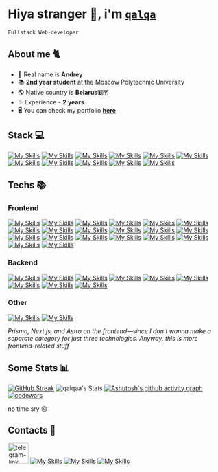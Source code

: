# Hiya stranger 👋, i'm [`qalqa`](https://qalqa-portfolio.vercel.app/)

`Fullstack Web-developer`

## About me 🐈

- 👀 Real name is **Andrey**
- 📚 **2nd year student** at the Moscow Polytechnic University
- 🌎 Native country is **Belarus🇧🇾**
- ✨ Experience - **2 years**
- 🖥️ You can check my portfolio [**here**](https://qalqa-portfolio.vercel.app/)

## Stack 💻

[![My Skills](https://skillicons.dev/icons?i=ts)](https://skillicons.dev)
[![My Skills](https://skillicons.dev/icons?i=react)](https://skillicons.dev)
[![My Skills](https://skillicons.dev/icons?i=redux)](https://skillicons.dev)
[![My Skills](https://skillicons.dev/icons?i=next)](https://skillicons.dev)
[![My Skills](https://skillicons.dev/icons?i=prisma)](https://skillicons.dev)
[![My Skills](https://skillicons.dev/icons?i=tailwind)](https://skillicons.dev)
[![My Skills](https://skillicons.dev/icons?i=vite)](https://skillicons.dev)
[![My Skills](https://skillicons.dev/icons?i=vitest)](https://skillicons.dev)
[![My Skills](https://skillicons.dev/icons?i=django)](https://skillicons.dev)
[![My Skills](https://skillicons.dev/icons?i=redis)](https://skillicons.dev)
[![My Skills](https://skillicons.dev/icons?i=docker)](https://skillicons.dev)

## Techs 📚

### Frontend

[![My Skills](https://skillicons.dev/icons?i=html)](https://skillicons.dev)
[![My Skills](https://skillicons.dev/icons?i=css)](https://skillicons.dev)
[![My Skills](https://skillicons.dev/icons?i=sass)](https://skillicons.dev)
[![My Skills](https://skillicons.dev/icons?i=js)](https://skillicons.dev)
[![My Skills](https://skillicons.dev/icons?i=ts)](https://skillicons.dev)
[![My Skills](https://skillicons.dev/icons?i=react)](https://skillicons.dev)
[![My Skills](https://skillicons.dev/icons?i=prisma)](https://skillicons.dev)
[![My Skills](https://skillicons.dev/icons?i=redux)](https://skillicons.dev)
[![My Skills](https://skillicons.dev/icons?i=next)](https://skillicons.dev)
[![My Skills](https://skillicons.dev/icons?i=vue)](https://skillicons.dev)
[![My Skills](https://skillicons.dev/icons?i=pinia)](https://skillicons.dev)
[![My Skills](https://skillicons.dev/icons?i=angular)](https://skillicons.dev)
[![My Skills](https://skillicons.dev/icons?i=astro)](https://skillicons.dev)
[![My Skills](https://skillicons.dev/icons?i=tailwind)](https://skillicons.dev)
[![My Skills](https://skillicons.dev/icons?i=pnpm)](https://skillicons.dev)
[![My Skills](https://skillicons.dev/icons?i=yarn)](https://skillicons.dev)
[![My Skills](https://skillicons.dev/icons?i=vite)](https://skillicons.dev)
[![My Skills](https://skillicons.dev/icons?i=webpack)](https://skillicons.dev)
[![My Skills](https://skillicons.dev/icons?i=vitest)](https://skillicons.dev)
[![My Skills](https://skillicons.dev/icons?i=jest)](https://skillicons.dev)

### Backend

[![My Skills](https://skillicons.dev/icons?i=py)](https://skillicons.dev)
[![My Skills](https://skillicons.dev/icons?i=django)](https://skillicons.dev)
[![My Skills](https://skillicons.dev/icons?i=fastapi)](https://skillicons.dev)
[![My Skills](https://skillicons.dev/icons?i=php)](https://skillicons.dev)
[![My Skills](https://skillicons.dev/icons?i=laravel)](https://skillicons.dev)
[![My Skills](https://skillicons.dev/icons?i=postgresql)](https://skillicons.dev)
[![My Skills](https://skillicons.dev/icons?i=redis)](https://skillicons.dev)
[![My Skills](https://skillicons.dev/icons?i=mongodb)](https://skillicons.dev)
[![My Skills](https://skillicons.dev/icons?i=rabbitmq)](https://skillicons.dev)

### Other

[![My Skills](https://skillicons.dev/icons?i=nginx)](https://skillicons.dev)
[![My Skills](https://skillicons.dev/icons?i=docker)](https://skillicons.dev)

*Prisma, Next.js, and Astro on the frontend—since I don’t wanna make a separate category for just three technologies. Anyway, this is more frontend-related stuff*

## Some Stats 📊

[![GitHub Streak](https://github-readme-streak-stats.entelecheia.me?user=qalqa-dev&theme=catppuccin-mocha&hide_border=true&date_format=j%20M%5B%20Y%5D&card_width=405&hide_total_contributions=true)](https://git.io/streak-stats)
![qalqaa's Stats](https://github-readme-stats.vercel.app/api?username=qalqa-dev&theme=catppuccin_mocha&show_icons=true&hide_border=true&count_private=true&card_width=400)
[![Ashutosh's github activity graph](https://github-readme-activity-graph.vercel.app/graph?username=qalqa-dev&bg_color=1e1e2e&color=cba6f7&line=94e2d5&point=cba6f7&radius=5&area=true&hide_border=true&grid=false&days=20)](https://github.com/ashutosh00710/github-readme-activity-graph)
[![codewars](https://www.codewars.com/users/qalqa/badges/large)](https://www.codewars.com/users/qalqa)

no time sry 😔

## Contacts 🪪

<a href='https://t.me/qalqa_dev'><img src='assets/telegram.png' width='48px' alt='telegram-link'></img></a>
[![My Skills](https://skillicons.dev/icons?i=gmail)](mailto:andreybas04@gmail.com)
[![My Skills](https://skillicons.dev/icons?i=stackoverflow)](https://www.stackoverflow.com/users/28464959/qalqa)
[![My Skills](https://skillicons.dev/icons?i=discord)](https://discord.com/users/qalqa)
